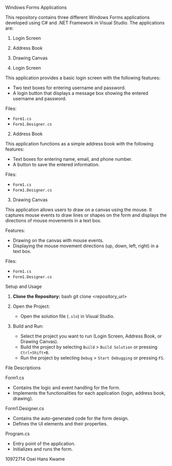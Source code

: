 Windows Forms Applications

This repository contains three different Windows Forms applications developed using C# and .NET Framework in Visual Studio. The applications are:

1. Login Screen
2. Address Book
3. Drawing Canvas

1. Login Screen

This application provides a basic login screen with the following features:
- Two text boxes for entering username and password.
- A login button that displays a message box showing the entered username and password.

 Files:
- `Form1.cs`
- `Form1.Designer.cs`

 2. Address Book

This application functions as a simple address book with the following features:
- Text boxes for entering name, email, and phone number.
- A button to save the entered information.

 Files:
- `Form1.cs`
- `Form1.Designer.cs`

 3. Drawing Canvas

This application allows users to draw on a canvas using the mouse. It captures mouse events to draw lines or shapes on the form and displays the directions of mouse movements in a text box.

 Features:
- Drawing on the canvas with mouse events.
- Displaying the mouse movement directions (up, down, left, right) in a text box.

Files:
- `Form1.cs`
- `Form1.Designer.cs`

 Setup and Usage

1. **Clone the Repository:**
   bash
   git clone <repository_url>
   

2. Open the Project:
   - Open the solution file (`.sln`) in Visual Studio.

3. Build and Run:
   - Select the project you want to run (Login Screen, Address Book, or Drawing Canvas).
   - Build the project by selecting `Build` > `Build Solution` or pressing `Ctrl+Shift+B`.
   - Run the project by selecting `Debug` > `Start Debugging` or pressing `F5`.

 File Descriptions

 Form1.cs
- Contains the logic and event handling for the form.
- Implements the functionalities for each application (login, address book, drawing).

Form1.Designer.cs
- Contains the auto-generated code for the form design.
- Defines the UI elements and their properties.

Program.cs
- Entry point of the application.
- Initializes and runs the form.

10972714
Osei Hans Kwame

